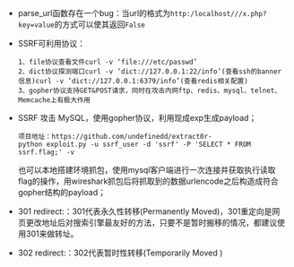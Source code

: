 - parse_url函数存在一个bug：当url的格式为`http:/localhost///x.php?key=value`的方式可以使其返回`False`

- SSRF可利用协议：

  ```
  1、file协议查看文件curl -v ‘file:///etc/passwd’
  2、dict协议探测端口curl -v ‘dict://127.0.0.1:22/info’(查看ssh的banner信息)curl -v ‘dict://127.0.0.1:6379/info’(查看redis相关配置)
  3、gopher协议支持GET&POST请求，同时在攻击内网ftp、redis、mysql、telnet、Memcache上有极大作用
  ```

- SSRF 攻击 MySQL，使用gopher协议，利用现成exp生成payload；

  ```
  项目地址：https://github.com/undefinedd/extract0r-
  python exploit.py -u ssrf_user -d 'ssrf' -P 'SELECT * FROM ssrf.flag;' -v
  ```

  也可以本地搭建环境抓包，使用mysql客户端进行一次连接并获取执行读取flag的操作，用wireshark抓包后将抓取到的数据urlencode之后构造成符合gopher结构的payload；

- 301 redirect:：301代表永久性转移(Permanently Moved)，301重定向是网页更改地址后对搜索引擎最友好的方法，只要不是暂时搬移的情况，都建议使用301来做转址。

- 302 redirect:：302代表暂时性转移(Temporarily Moved )